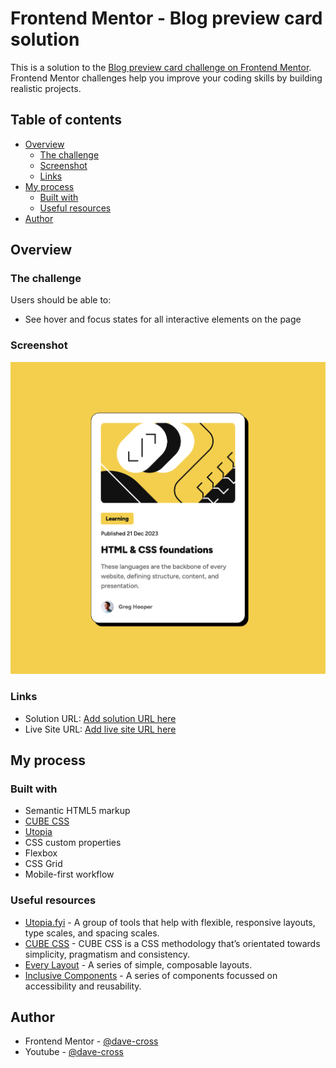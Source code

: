 # Frontend Mentor - Blog preview card solution

This is a solution to the [Blog preview card challenge on Frontend Mentor](https://www.frontendmentor.io/challenges/blog-preview-card-ckPaj01IcS). Frontend Mentor challenges help you improve your coding skills by building realistic projects.

## Table of contents

- [Overview](#overview)
  - [The challenge](#the-challenge)
  - [Screenshot](#screenshot)
  - [Links](#links)
- [My process](#my-process)
  - [Built with](#built-with)
  - [Useful resources](#useful-resources)
- [Author](#author)

## Overview

### The challenge

Users should be able to:

- See hover and focus states for all interactive elements on the page

### Screenshot

![](./screenshot.png)

### Links

- Solution URL: [Add solution URL here](https://your-solution-url.com)
- Live Site URL: [Add live site URL here](https://your-live-site-url.com)

## My process

### Built with

- Semantic HTML5 markup
- [CUBE CSS](https://cube.fyi/)
- [Utopia](https://utopia.fyi/)
- CSS custom properties
- Flexbox
- CSS Grid
- Mobile-first workflow

### Useful resources

- [Utopia.fyi](https://utopia.fyi/) - A group of tools that help with flexible, responsive layouts, type scales, and spacing scales.
- [CUBE CSS](https://cube.fyi/) - CUBE CSS is a CSS methodology that’s orientated towards simplicity, pragmatism and consistency.
- [Every Layout](https://every-layout.dev/) - A series of simple, composable layouts.
- [Inclusive Components](https://inclusive-components.design/) - A series of components focussed on accessibility and reusability.

## Author

- Frontend Mentor - [@dave-cross](https://www.frontendmentor.io/profile/dave-cross)
- Youtube - [@dave-cross](http://youtube.com/@dave-cross)
